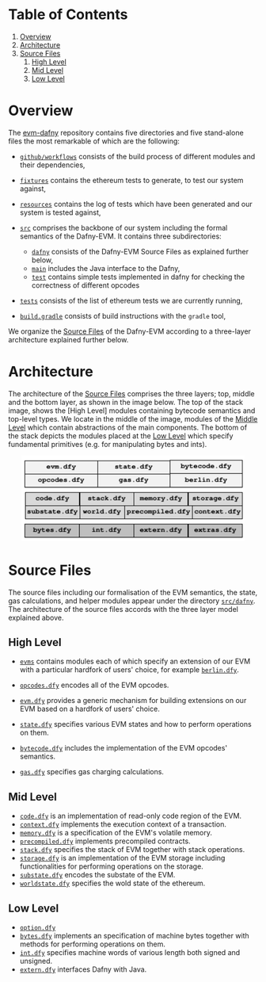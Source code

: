# Table of Contents

1. [Overview](#overview)
1. [Architecture](#repoArch)
1. [Source Files](#sourceFilesi)
	1. [High Level](#top)
	1. [Mid Level](#mid)
	1. [Low Level](#low)


# Overview

The [evm-dafny](https://github.com/ConsenSys/evm-dafny) repository contains five directories and five stand-alone files the most remarkable of which are the following:

- [`github/workflows`](.github/workflows) consists of the build process of different modules and their dependencies,
- [`fixtures`](https://github.com/ethereum/tests/tree/9d91961e98e97ba319e089f31388d4685da9b362) contains the ethereum tests to generate, to test our system against,

- [`resources`](resources) contains the log of tests which have been generated and our system is tested against,

- [`src`](src) comprises the backbone of our system including the formal semantics of the Dafny-EVM. It contains three subdirectories:

	- [`dafny`](src/dafny) consists of the Dafny-EVM Source Files as explained further below,
	- [`main`](src/main/java) includes the Java interface to the Dafny,
	- [`test`](src/test) contains simple tests implemented in dafny for checking the correctness of different opcodes

- [`tests`](tests) consists of the list of ethereum tests we are currently running,


- [`build.gradle`](build.gradle) consists of build instructions with the `gradle` tool,

We organize the [Source Files](#sourceFiles) of the Dafny-EVM according to a three-layer architecture explained further below.
# Architecture

The architecture of the [Source Files](#sourceFiles) comprises the three layers; top, middle and the bottom layer, as shown in the image below. The top of the stack image, shows the [High Level] modules containing bytecode semantics and top-level types.  We locate in the middle of the image, modules of the [Middle Level](#mid) which contain abstractions of the main components.  The bottom of the stack depicts the modules placed at the [Low Level](#low) which specify fundamental primitives (e.g. for manipulating bytes and ints).

<p align="center">
    <img width="450" src="resources/stackArch.png" alt="Dafny-EVM Architecture">
</p>


# Source Files

The source files including our formalisation of the EVM semantics, the state, gas calculations, and helper modules appear under the directory [`src/dafny`](/src/dafny). The architecture of the source files accords with the three layer model explained above.

## High Level

- [`evms`](src/dafny/evms) contains modules each of which specify an extension of our EVM with a particular hardfork of users' choice, for example [`berlin.dfy`](src/dafny/evms/berlin.dfy).

- [`opcodes.dfy`](src/dafny/opcodes.dfy) encodes all of the EVM opcodes.

- [`evm.dfy`](src/dafny/evm.dfy) provides a generic mechanism for building extensions on our EVM based on a hardfork of users' choice.

- [`state.dfy`](src/dafny/state.dfy) specifies various EVM states and how to perform operations on them.

- [`bytecode.dfy`](src/dafny/bytecode.dfy) includes the implementation of the EVM opcodes' semantics.

- [`gas.dfy`](src/dafny/gas.dfy) specifies gas charging calculations.


## Mid Level
- [`code.dfy`](src/dafny/core/code.dfy) is an implementation of read-only code region of the EVM.
- [`context.dfy`](src/dafny/core/context.dfy) implements the execution context of a transaction.
- [`memory.dfy`](src/dafny/core/memory.dfy) is a specification of the EVM's volatile memory.
- [`precompiled.dfy`](src/dafny/core/precompiled.dfy) implements precompiled contracts.
- [`stack.dfy`](src/dafny/core/stack.dfy) specifies the stack of EVM together with stack operations.
- [`storage.dfy`](src/dafny/core/storage.dfy) is an implementation of the EVM storage including functionalities for performing operations on the storage.
- [`substate.dfy`](src/dafny/core/substate.dfy) encodes the substate of the EVM.
- [`worldstate.dfy`](src/dafny/core/worldstate.dfy) specifies the wold state of the ethereum.


## Low Level

- [`option.dfy`](src/dafny/util/option.dfy)
- [`bytes.dfy`](src/dafny/util/bytes.dfy) implements an specification of machine bytes together with methods for performing operations on them.
- [`int.dfy`](src/dafny/util/int.dfy) specifies machine words of various length both signed and unsigned.
- [`extern.dfy`](src/dafny/util/extern.dfy) interfaces Dafny with Java.
